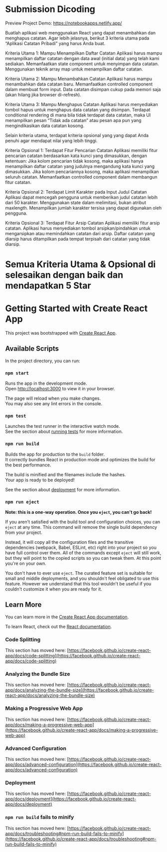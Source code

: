 # Submission Dicoding
Preview Project Demo: https://notebookapps.netlify.app/

Buatlah aplikasi web menggunakan React yang dapat menambahkan dan menghapus catatan. Agar lebih jelasnya, berikut 3 kriteria utama pada “Aplikasi Catatan Pribadi” yang harus Anda buat.

Kriteria Utama 1: Mampu Menampilkan Daftar Catatan
Aplikasi harus mampu menampilkan daftar catatan dengan data awal (initial data) yang telah kami sediakan.
Memanfaatkan state component untuk menyimpan data catatan.
Menggunakan teknik array map untuk menampilkan daftar catatan.

Kriteria Utama 2: Mampu Menambahkan Catatan
Aplikasi harus mampu menambahkan data catatan baru.
Memanfaatkan controlled component dalam membuat form input.
Data catatan disimpan cukup pada memori saja (akan hilang jika browser di-refresh).

Kriteria Utama 3: Mampu Menghapus Catatan
Aplikasi harus menyediakan tombol hapus untuk menghapus data catatan yang disimpan.
Terdapat conditional rendering di mana bila tidak terdapat data catatan, maka UI menampilkan pesan “Tidak ada catatan” atau pesan apa pun yang mengindikasikan data catatan kosong.

Selain kriteria utama, terdapat kriteria opsional yang yang dapat Anda penuhi agar mendapat nilai yang lebih tinggi.

Kriteria Opsional 1: Terdapat Fitur Pencarian Catatan
Aplikasi memiliki fitur pencarian catatan berdasarkan kata kunci yang dimasukkan, dengan ketentuan:
Jika kolom pencarian tidak kosong, maka aplikasi hanya menampilkan daftar catatan yang judulnya mengandung kata kunci yang dimasukkan.
Jika kolom pencariannya kosong, maka aplikasi menampilkan seluruh catatan.
Memanfaatkan controlled component dalam membangun fitur catatan.

Kriteria Opsional 2: Terdapat Limit Karakter pada Input Judul Catatan
Aplikasi dapat mencegah pengguna untuk memberikan judul catatan lebih dari 50 karakter.
Menggunakan state dalam melimitasi, bukan atribut maxlength.
Menampilkan jumlah karakter tersisa yang dapat digunakan oleh pengguna.

Kriteria Opsional 3: Terdapat Fitur Arsip Catatan
Aplikasi memiliki fitur arsip catatan.
Aplikasi harus menyediakan tombol arsipkan/pindahkan untuk mengarsipkan atau memindahkan catatan dari arsip.
Daftar catatan yang diarsip harus ditampilkan pada tempat terpisah dari catatan yang tidak diarsip.

# Semua Kriteria Utama & Opsional di selesaikan dengan baik dan mendapatkan 5 Star

# Getting Started with Create React App

This project was bootstrapped with [Create React App](https://github.com/facebook/create-react-app).

## Available Scripts

In the project directory, you can run:

### `npm start`

Runs the app in the development mode.\
Open [http://localhost:3000](http://localhost:3000) to view it in your browser.

The page will reload when you make changes.\
You may also see any lint errors in the console.

### `npm test`

Launches the test runner in the interactive watch mode.\
See the section about [running tests](https://facebook.github.io/create-react-app/docs/running-tests) for more information.

### `npm run build`

Builds the app for production to the `build` folder.\
It correctly bundles React in production mode and optimizes the build for the best performance.

The build is minified and the filenames include the hashes.\
Your app is ready to be deployed!

See the section about [deployment](https://facebook.github.io/create-react-app/docs/deployment) for more information.

### `npm run eject`

**Note: this is a one-way operation. Once you `eject`, you can't go back!**

If you aren't satisfied with the build tool and configuration choices, you can `eject` at any time. This command will remove the single build dependency from your project.

Instead, it will copy all the configuration files and the transitive dependencies (webpack, Babel, ESLint, etc) right into your project so you have full control over them. All of the commands except `eject` will still work, but they will point to the copied scripts so you can tweak them. At this point you're on your own.

You don't have to ever use `eject`. The curated feature set is suitable for small and middle deployments, and you shouldn't feel obligated to use this feature. However we understand that this tool wouldn't be useful if you couldn't customize it when you are ready for it.

## Learn More

You can learn more in the [Create React App documentation](https://facebook.github.io/create-react-app/docs/getting-started).

To learn React, check out the [React documentation](https://reactjs.org/).

### Code Splitting

This section has moved here: [https://facebook.github.io/create-react-app/docs/code-splitting](https://facebook.github.io/create-react-app/docs/code-splitting)

### Analyzing the Bundle Size

This section has moved here: [https://facebook.github.io/create-react-app/docs/analyzing-the-bundle-size](https://facebook.github.io/create-react-app/docs/analyzing-the-bundle-size)

### Making a Progressive Web App

This section has moved here: [https://facebook.github.io/create-react-app/docs/making-a-progressive-web-app](https://facebook.github.io/create-react-app/docs/making-a-progressive-web-app)

### Advanced Configuration

This section has moved here: [https://facebook.github.io/create-react-app/docs/advanced-configuration](https://facebook.github.io/create-react-app/docs/advanced-configuration)

### Deployment

This section has moved here: [https://facebook.github.io/create-react-app/docs/deployment](https://facebook.github.io/create-react-app/docs/deployment)

### `npm run build` fails to minify

This section has moved here: [https://facebook.github.io/create-react-app/docs/troubleshooting#npm-run-build-fails-to-minify](https://facebook.github.io/create-react-app/docs/troubleshooting#npm-run-build-fails-to-minify)
